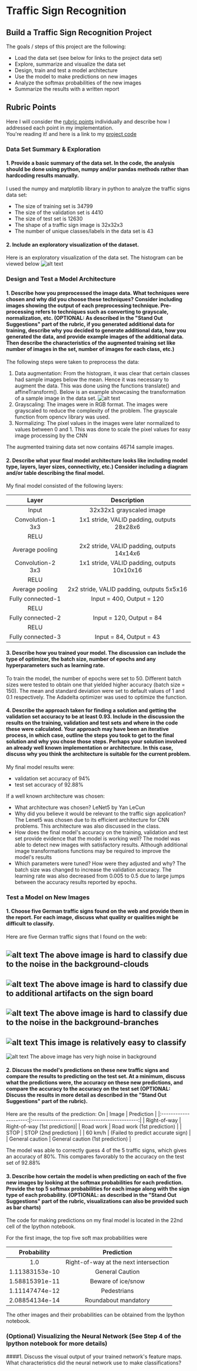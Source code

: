 # Traffic Sign Recognition

## Build a Traffic Sign Recognition Project

The goals / steps of this project are the following:
* Load the data set (see below for links to the project data set)
* Explore, summarize and visualize the data set
* Design, train and test a model architecture
* Use the model to make predictions on new images
* Analyze the softmax probabilities of the new images
* Summarize the results with a written report


[//]: # (Image References)

[image1]: ./examples/visualization.jpg "Visualization"
[image2]: ./examples/grayscale.jpg "Grayscaling"
[image3]: ./examples/random_noise.jpg "Random Noise"
[image4]: ./examples/placeholder.png "Traffic Sign 1"
[image5]: ./examples/placeholder.png "Traffic Sign 2"
[image6]: ./examples/placeholder.png "Traffic Sign 3"
[image7]: ./examples/placeholder.png "Traffic Sign 4"
[image8]: ./examples/placeholder.png "Traffic Sign 5"

## Rubric Points
Here I will consider the [rubric points](https://review.udacity.com/#!/rubrics/481/view) individually and describe how I addressed each point in my implementation.  
You're reading it! and here is a link to my [project code](https://github.com/allendoss/CarND-Traffic-Sign-Classifier-Project/blob/master/Traffic_Sign_Classifier.ipynb)

### Data Set Summary & Exploration

#### 1. Provide a basic summary of the data set. In the code, the analysis should be done using python, numpy and/or pandas methods rather than hardcoding results manually.

I used the numpy and matplotlib library in python to analyze the traffic signs data set:

* The size of training set is 34799
* The size of the validation set is 4410
* The size of test set is 12630
* The shape of a traffic sign image is 32x32x3
* The number of unique classes/labels in the data set is 43

#### 2. Include an exploratory visualization of the dataset.

Here is an exploratory visualization of the data set. The histogram can be viewed below
![alt text](./writeupFiles/1.png)

### Design and Test a Model Architecture

#### 1. Describe how you preprocessed the image data. What techniques were chosen and why did you choose these techniques? Consider including images showing the output of each preprocessing technique. Pre-processing refers to techniques such as converting to grayscale, normalization, etc. (OPTIONAL: As described in the "Stand Out Suggestions" part of the rubric, if you generated additional data for training, describe why you decided to generate additional data, how you generated the data, and provide example images of the additional data. Then describe the characteristics of the augmented training set like number of images in the set, number of images for each class, etc.)

The following steps were taken to preprocess the data:
1. Data augmentation: From the histogram, it was clear that certain classes had sample images below the mean. Hence it was necessary to augment the data. This was done using the functions translate() and affineTransform(). Below is an example showcasing the transformation of a sample image in the data set.
![alt text](./writeupFiles/2.png)
2. Grayscaling: The images were in RGB format. The images were grayscaled to reduce the complexity of the problem. The grayscale function from opencv library was used.
3. Normalizing: The pixel values in the images were later normalized to values between 0 and 1. This was done to scale the pixel values for easy image processing by the CNN

The augmented training data set now contains 46714 sample images.

#### 2. Describe what your final model architecture looks like including model type, layers, layer sizes, connectivity, etc.) Consider including a diagram and/or table describing the final model.

My final model consisted of the following layers:

| Layer         		|     Description	        					|
|:---------------------:|:---------------------------------------------:|
| Input         		| 32x32x1 grayscaled image   							|
| Convolution-1 3x3     	| 1x1 stride, VALID padding, outputs 28x28x6 	|
| RELU					|												|
| Average pooling	      	| 2x2 stride, VALID padding, outputs 14x14x6 				|
| Convolution-2 3x3	    | 1x1 stride, VALID padding, outputs 10x10x16      									|
| RELU          |       |
| Average pooling	      	| 2x2 stride, VALID padding, outputs 5x5x16 				|
| Fully connected-1		| Input = 400, Output = 120        									|
| RELU					|												|
| Fully connected-2		| Input = 120, Output = 84        									|
| RELU					|												|
| Fully connected-3		| Input = 84, Output = 43        									|



#### 3. Describe how you trained your model. The discussion can include the type of optimizer, the batch size, number of epochs and any hyperparameters such as learning rate.

To train the model, the number of epochs were set to 50. Different batch sizes were tested to obtain one that yielded higher accuracy (batch size = 150). The mean and standard deviation were set  to default values of 1 and 0.1 respectively. The Adadelta optimizer was used to optimize the function.

#### 4. Describe the approach taken for finding a solution and getting the validation set accuracy to be at least 0.93. Include in the discussion the results on the training, validation and test sets and where in the code these were calculated. Your approach may have been an iterative process, in which case, outline the steps you took to get to the final solution and why you chose those steps. Perhaps your solution involved an already well known implementation or architecture. In this case, discuss why you think the architecture is suitable for the current problem.

My final model results were:
* validation set accuracy of 94%
* test set accuracy of 92.88%

If a well known architecture was chosen:
* What architecture was chosen? LeNet5 by Yan LeCun
* Why did you believe it would be relevant to the traffic sign application? The Lenet5  was chosen due to its efficient architecture for CNN problems. This architecture was also discussed in the class.
* How does the final model's accuracy on the training, validation and test set provide evidence that the model is working well? The model was able to detect new images with satisfactory results. Although additional image transformations functions may be required to improve the model's results
* Which parameters were tuned? How were they adjusted and why? The batch size was changed to increase the validation accuracy. The learning rate was also decreased from 0.005 to 0.5 due to large jumps between the accuracy results reported by epochs.


### Test a Model on New Images

#### 1. Choose five German traffic signs found on the web and provide them in the report. For each image, discuss what quality or qualities might be difficult to classify.

Here are five German traffic signs that I found on the web:

![alt text](newImages/1.png)
The above image is hard to classify due to the noise in the background-clouds
---
![alt text](newImages/2.png)
The above image is hard to classify due to additional artifacts on the sign board
---
![alt text](newImages/3.png)
The above image is hard to classify due to the noise in the background-branches
---
![alt text](newImages/4.png)
This image is relatively easy to classify
---
![alt text](newImages/5.png)
The above image has very high noise in background

#### 2. Discuss the model's predictions on these new traffic signs and compare the results to predicting on the test set. At a minimum, discuss what the predictions were, the accuracy on these new predictions, and compare the accuracy to the accuracy on the test set (OPTIONAL: Discuss the results in more detail as described in the "Stand Out Suggestions" part of the rubric).

Here are the results of the prediction:
On
| Image			        |     Prediction	        					|
|:---------------------:|:---------------------------------------------:|
| Right-of-way | Right-of-way (1st prediction)|
| Road work     | Road work (1st prediction) 										|
| STOP					| STOP	(2nd prediction)									|
| 60 km/h	   		| (Failed to predict accurate sign)				 				|
| General caution			| General caution (1st prediction)      							|


The model was able to correctly guess 4 of the 5 traffic signs, which gives an accuracy of 80%. This compares favorably to the accuracy on the test set of 92.88%

#### 3. Describe how certain the model is when predicting on each of the five new images by looking at the softmax probabilities for each prediction. Provide the top 5 softmax probabilities for each image along with the sign type of each probability. (OPTIONAL: as described in the "Stand Out Suggestions" part of the rubric, visualizations can also be provided such as bar charts)

The code for making predictions on my final model is located in the 22nd cell of the Ipython notebook.

For the first image, the top five soft max probabilities were

| Probability         	|     Prediction	        					|
|:---------------------:|:---------------------------------------------:|
| 1.0         			| Right-of-way at the next intersection   									|
| 1.11383153e-10     				| General Caution 										|
| 1.58815391e-11					| Beware of ice/snow											|
| 1.11147474e-12	      			| Pedestrians				 				|
| 2.08854134e-14		    | Roundabout mandatory      							|

The other images and their probabilities can be obtained from the Ipython notebook.


### (Optional) Visualizing the Neural Network (See Step 4 of the Ipython notebook for more details)
####1. Discuss the visual output of your trained network's feature maps. What characteristics did the neural network use to make classifications?
